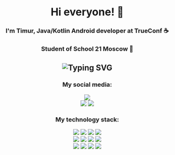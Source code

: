 
<h1 align="center">Hi everyone! 👋</h1>
<h3 align="center">I'm Timur, Java/Kotlin Android developer at TrueConf ☕️</h3>
<h3 align="center">Student of School 21 Moscow 💚</h3>

<h2 align="center" href="https://git.io/typing-svg"><img src="https://readme-typing-svg.demolab.com?font=Fira+Code&weight=300&duration=1500&color=000000&background=f2f3f4&multiline=true&width=440&height=255&lines=package +org.example;+;public+class+Info(){+;+;++User+ + + user + = + + new + + User()+;+user.name+ = + &#34Timur&#34;+;+user.surname+ = + &#34Zheleznyak&#34;+;+user.university+ = + &#34MSUT Stankin&#34+;+;+}" alt="Typing SVG" /></h2>

<h3 align="center"> My social media: </h3>
<p align="center">
<a href="https://github.com/timzy171"> <img src="https://img.shields.io/github/followers/timzy171?label=follow&logo=github&style=for-the-badge&labelColor=black"></a>
<br> <a href="https://vk.com/peaceful_boyy"><img src="https://img.shields.io/badge/VK-%232E87FB.svg?&style=for-the-badge&logo=vk&logoColor=white&link=https://vk.com/self.fishkid"></a>
<a href="https://t.me/timzzzy"> <img src="https://img.shields.io/static/v1?style=for-the-badge&logo=telegram&label=Telegram&message=timzzzy&color=blue&labelColor=black"></a>

<h3 align="center">
My technology stack:</h3>
<p align="center">
<img src = "https://img.shields.io/badge/java-orange.svg?style=for-the-badge&logo=&logoColor=/">
<img src = "https://img.shields.io/badge/spring-green.svg?style=for-the-badge&logo=spring&logoColor=white">
<img src = "https://img.shields.io/badge/Boot-21332C.svg?style=for-the-badge&logo=spring%20boot&logoColor=white">
<img src = "https://img.shields.io/badge/Hibernate-yellow.svg?style=for-the-badge&logo=Hibernate&logoColor=white">
<br>
<img src = "https://img.shields.io/badge/PostgreSQL-blue.svg?style=for-the-badge&logo=postgresql&logoColor=white">
<img src = "https://img.shields.io/badge/python-yellow.svg?style=for-the-badge&logo=python&logoColor=white">
<img src = "https://img.shields.io/badge/c++-%2300599C.svg?style=for-the-badge&logo=c%2B%2B&logoColor=white">
<img src = "https://img.shields.io/badge/C-21332C.svg?style=for-the-badge&logo=c&logoColor=white">
<br>
<img src = "https://img.shields.io/badge/html5-%23E34F26.svg?style=for-the-badge&logo=html5&logoColor=white">
<img src = "https://img.shields.io/badge/css3-%231572B6.svg?style=for-the-badge&logo=css3&logoColor=white">
<img src = "https://img.shields.io/badge/git-%23F05033.svg?style=for-the-badge&logo=git&logoColor=white">
<img src = "https://img.shields.io/badge/Bash-blue.svg?style=for-the-badge&logo=gnubash&logoColor=white">
<br>
</p>
